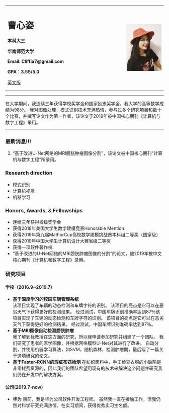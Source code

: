 <div>
<table border="0">
  <tr>
    <td width="75%">
      <h1>曹心姿</h1>
      <p><b>本科大三</b></p>
      <p><b>华南师范大学</b></p>
      <p><b>Email: Cliffia7@gmail.com</b></p>
      <p><b>GPA：3.55/5.0</b></p>
      <p><a href="/index.md">英文版</a></p>
    </td>
    <td width="25%">
      <img src="/caoxinzi.jpg" width="100%">
    </td>
  </tr>
</table>
</div>

---

在大学期间，我连续三年获得学校奖学金和国家励志奖学金，我大学的高等数学成绩为98分。 我对图像处理，模式识别技术充满热情，参与过多个研究项目和数十个比赛，并撰写论文作为第一作者，该论文于2019年被中国核心期刊《计算机与数字工程》录用。


---

### 最新消息!!!
1. “基于改进U-Net网络的MRI膀胱肿瘤图像分割”，该论文被中国核心期刊“计算机与数字工程”所录用。

### Research direction
- 模式识别
- 计算机视觉
- 机器学习

### Honors, Awards, & Fellowships
- 连续三年获得校级奖学金
- 获得2018年美国大学生数学建模竞赛Honorable Mention.
- 获得2019年第九届MathorCup高校数学建模挑战赛本科组二等奖（国家级）
- 获得2019年中国大学生计算机设计大赛省级二等奖
- 获得一项软件著作权.
- “基于改进的U-Net网络的MRI膀胱肿瘤图像的分割”的论文，被2019年被中文核心期刊《计算机和数字工程》录用。
### 研究项目
#### 学校（2016.9~2019.7）
- **基于深度学习的校园车辆管理系统**  
该项目实现了车辆的动态检测和车牌字符的识别。 该项目的亮点是它可以在恶劣天气下获得更好的检测结果。 经过测试，中国车牌识别准确率达到87％该项目实现了车辆的动态检测和车牌字符的识别。 该项目的亮点是它可以在恶劣天气下获得更好的检测结果。 经过测试，中国车牌识别准确率达到87％。
- **基于MRI图像自动检测膀胱肿瘤**  
我了解到我教授在这方面的研究，所以我申请参加研究并组建了一个团队。 我们研究了患者的医学图像，并根据网络模型U-Net对其进行了改进。 自动分割，并使用机器学习算法，如SVM，随机森林，检测肿瘤期，最后写了一篇关于这项研究的论文。
- **基于Faster-RCNN的瑕疵布匹检测**
在纺织面料中，手工检查衣服的小缺陷是非常耗费资源的，因此我们的团队希望用现有的技术来解决这个问题并研究我们仍在开发中的解决方案。

#### 公司(2019.7-now)
- **华为**
目前，我是华为公司软件开发工程师。 虽然我一直在接触工作，但我仍然对科学研究充满热情。在实习期间，获得优秀实习生名额。
